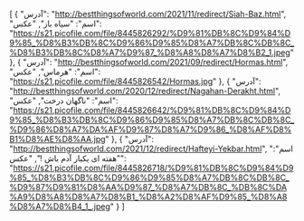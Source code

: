 [
  {
    "آدرس": "http://bestthingsofworld.com/2021/11/redirect/Siah-Baz.html",
    "اسم": "سیاه باز",
    "عکس": "https://s21.picofile.com/file/8445826292/%D9%81%DB%8C%D9%84%D9%85_%D8%B3%DB%8C%D9%86%D9%85%D8%A7%DB%8C%DB%8C_%D8%B3%DB%8C%D8%A7%D9%87_%D8%A8%D8%A7%D8%B2_1.jpeg"
  },
  {
    "آدرس": "http://bestthingsofworld.com/2021/09/redirect/Hormas.html",
    "اسم": "هرماس",
    "عکس": "https://s21.picofile.com/file/8445826542/Hormas.jpg"
  },
  {
    "آدرس": "http://bestthingsofworld.com/2020/12/redirect/Nagahan-Derakht.html",
    "اسم": "ناگهان درخت",
    "عکس": "https://s21.picofile.com/file/8445826642/%D9%81%DB%8C%D9%84%D9%85_%D8%B3%DB%8C%D9%86%D9%85%D8%A7%DB%8C%DB%8C_%D9%86%D8%A7%DA%AF%D9%87%D8%A7%D9%86_%D8%AF%D8%B1%D8%AE%D8%AA.jpg"
  },
  {
    "آدرس": "http://bestthingsofworld.com/2021/12/redirect/Hafteyi-Yekbar.html",
    "اسم": "هفته ای یکبار آدم باش !",
    "عکس": "https://s21.picofile.com/file/8445826718/%D9%81%DB%8C%D9%84%D9%85_%D8%B3%DB%8C%D9%86%D9%85%D8%A7%DB%8C%DB%8C_%D9%87%D9%81%D8%AA%D9%87_%D8%A7%DB%8C_%DB%8C%DA%A9%D8%A8%D8%A7%D8%B1_%D8%A2%D8%AF%D9%85_%D8%A8%D8%A7%D8%B4_1_.jpeg"
  }
]
